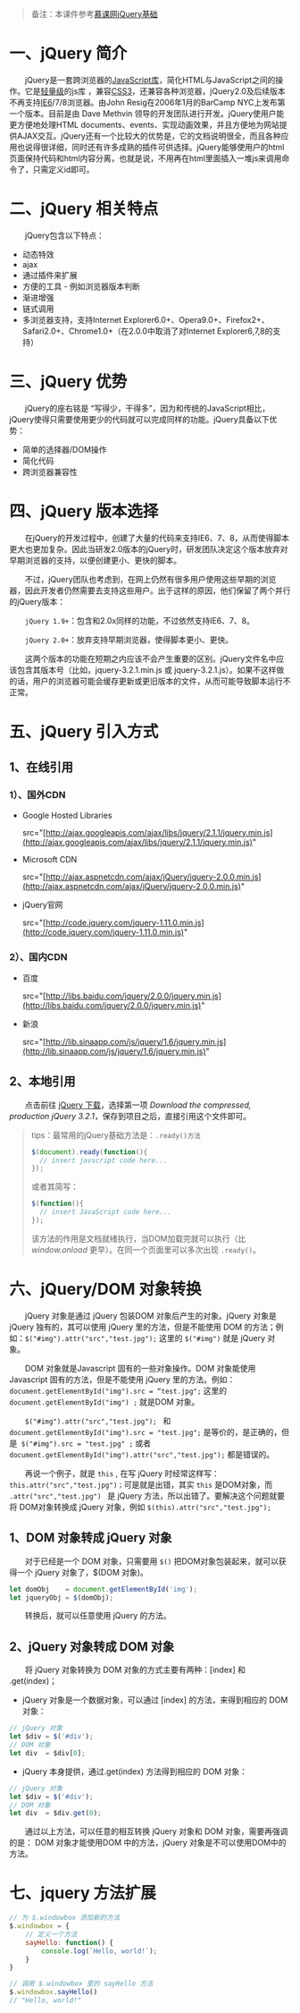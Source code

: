 > 备注：本课件参考[慕课网jQuery基础](http://www.imooc.com/course/list?c=jquery)

# 一、jQuery 简介

  jQuery是一套跨浏览器的[JavaScript库](http://baike.sogou.com/lemma/ShowInnerLink.htm?lemmaId=1023011&ss_c=ssc.citiao.link)，简化HTML与JavaScript之间的操作。它是[轻量级](http://baike.sogou.com/lemma/ShowInnerLink.htm?lemmaId=7988600&ss_c=ssc.citiao.link)的js库 ，兼容[CSS3](http://baike.sogou.com/lemma/ShowInnerLink.htm?lemmaId=40562&ss_c=ssc.citiao.link)，还兼容各种浏览器，jQuery2.0及后续版本不再支持[IE6](http://baike.sogou.com/lemma/ShowInnerLink.htm?lemmaId=4794817&ss_c=ssc.citiao.link)/7/8浏览器。由John Resig在2006年1月的BarCamp NYC上发布第一个版本。目前是由 Dave Methvin 领导的开发团队进行开发。jQuery使用户能更方便地处理HTML documents、events、实现动画效果，并且方便地为网站提供AJAX交互。jQuery还有一个比较大的优势是，它的文档说明很全，而且各种应用也说得很详细，同时还有许多成熟的插件可供选择。jQuery能够使用户的html页面保持代码和html内容分离，也就是说，不用再在html里面插入一堆js来调用命令了，只需定义id即可。

# 二、jQuery 相关特点

  jQuery包含以下特点：

- 动态特效
- ajax
- 通过插件来扩展
- 方便的工具 - 例如浏览器版本判断
- 渐进增强
- 链式调用
- 多浏览器支持，支持Internet Explorer6.0+、Opera9.0+、Firefox2+、Safari2.0+、Chrome1.0+（在2.0.0中取消了对Internet Explorer6,7,8的支持）

# 三、jQuery 优势

  jQuery的座右铭是 “写得少，干得多”，因为和传统的JavaScript相比，jQuery使得只需要使用更少的代码就可以完成同样的功能。jQuery具备以下优势：

- 简单的选择器/DOM操作
- 简化代码
- 跨浏览器兼容性

# 四、jQuery 版本选择

  在jQuery的开发过程中，创建了大量的代码来支持IE6、7、8，从而使得脚本更大也更加复杂。因此当研发2.0版本的jQuery时，研发团队决定这个版本放弃对早期浏览器的支持，以便创建更小、更快的脚本。

  不过，jQuery团队也考虑到，在网上仍然有很多用户使用这些早期的浏览器，因此开发者仍然需要去支持这些用户。出于这样的原因，他们保留了两个并行的jQuery版本：

  `jQuery 1.9+`：包含和2.0x同样的功能，不过依然支持IE6、7、8。

  `jQuery 2.0+`：放弃支持早期浏览器，使得脚本更小、更快。

  这两个版本的功能在短期之内应该不会产生重要的区别。jQuery文件名中应该包含其版本号（比如，jquery-3.2.1.min.js 或 jquery-3.2.1.js）。如果不这样做的话，用户的浏览器可能会缓存更新或更旧版本的文件，从而可能导致脚本运行不正常。

# 五、jQuery 引入方式

## 1、在线引用

### 1）、国外CDN

- Google Hosted Libraries

  src="[http://ajax.googleapis.com/ajax/libs/jquery/2.1.1/jquery.min.js](http://ajax.googleapis.com/ajax/libs/jquery/2.1.1/jquery.min.js)"


- Microsoft CDN

  src="[http://ajax.aspnetcdn.com/ajax/jQuery/jquery-2.0.0.min.js](http://ajax.aspnetcdn.com/ajax/jQuery/jquery-2.0.0.min.js)"

- jQuery官网

   src="[http://code.jquery.com/jquery-1.11.0.min.js](http://code.jquery.com/jquery-1.11.0.min.js)"

### 2）、国内CDN

- 百度

  src="[http://libs.baidu.com/jquery/2.0.0/jquery.min.js](http://libs.baidu.com/jquery/2.0.0/jquery.min.js)"

- 新浪

  src="[http://lib.sinaapp.com/js/jquery/1.6/jquery.min.js](http://lib.sinaapp.com/js/jquery/1.6/jquery.min.js)"

## 2、本地引用

  点击前往 [jQuery 下载](http://jquery.com/download/)，选择第一项 *Download the compressed, production jQuery 3.2.1*，保存到项目之后，直接引用这个文件即可。

> tips：最常用的jQuery基础方法是：`.ready()方法`
>
> ```javascript
> $(document).ready(function(){
> 	// insert javscript code here...
> });
> ```
>
> 或者其简写：
>
> ```javascript
> $(function(){
> 	// insert JavaScript code here...
> });
> ```
>
> 该方法的作用是文档就绪执行，当DOM加载完就可以执行（比 *window.onload* 更早）。在同一个页面里可以多次出现 `.ready()`。

# 六、jQuery/DOM 对象转换

  jQuery 对象是通过 jQuery 包装DOM 对象后产生的对象。jQuery 对象是 jQuery 独有的，其可以使用 jQuery 里的方法，但是不能使用 DOM 的方法；例如：` $("#img").attr("src","test.jpg"); ` 这里的 `$("#img")` 就是 jQuery 对象。

  DOM 对象就是Javascript 固有的一些对象操作。DOM 对象能使用Javascript 固有的方法，但是不能使用 jQuery 里的方法。例如：`document.getElementById("img").src = “test.jpg";`  这里的 `document.getElementById("img") ;`  就是DOM 对象。

  `$("#img").attr("src","test.jpg"); ` 和 `document.getElementById("img").src = "test.jpg";`  是等价的，是正确的，但是` $("#img").src = "test.jpg" ;` 或者 `document.getElementById("img").attr("src","test.jpg");`  都是错误的。

  再说一个例子，就是 `this` , 在写 jQuery 时经常这样写：` this.attr("src","test.jpg")；`可是就是出错，其实 `this` 是DOM对象，而 `.attr("src","test.jpg") ` 是 jQuery 方法，所以出错了。要解决这个问题就要将 DOM对象转换成 jQuery 对象，例如 `$(this).attr("src","test.jpg");`

## 1、DOM 对象转成 jQuery 对象

  对于已经是一个 DOM 对象，只需要用 `$()` 把DOM对象包装起来，就可以获得一个 jQuery 对象了，$(DOM 对象)。

```javascript
let domObj    = document.getElementById('img');
let jqueryObj = $(domObj);
```

  转换后，就可以任意使用 jQuery 的方法。

## 2、jQuery 对象转成 DOM 对象

  将 jQuery 对象转换为 DOM 对象的方式主要有两种：[index] 和 .get(index)；

- jQuery 对象是一个数据对象，可以通过 [index] 的方法，来得到相应的 DOM 对象：

```javascript
// jQuery 对象
let $div = $('#div'); 
// DOM 对象
let div  = $div[0];
```

- jQuery 本身提供，通过.get(index) 方法得到相应的 DOM 对象：

```javascript
// jQuery 对象
let $div = $('#div'); 
// DOM 对象
let div  = $div.get(0);
```

  通过以上方法，可以任意的相互转换 jQuery 对象和 DOM 对象，需要再强调的是： DOM 对象才能使用DOM 中的方法，jQuery 对象是不可以使用DOM中的方法。

# 七、jquery 方法扩展

```javascript
// 为 $.windowbox 添加新的方法
$.windowbox = {
	// 定义一个方法
	sayHello: function() {
		console.log(`Hello, world!`);
	}
}

// 调用 $.windowbox 里的 sayHello 方法
$.windowbox.sayHello()
// "Hello, world!"
```



